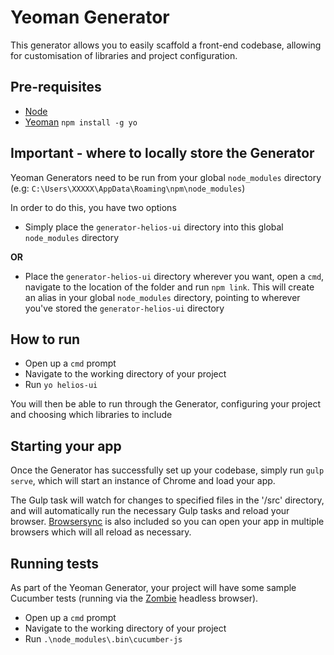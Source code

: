 # Yeoman Generator
This generator allows you to easily scaffold a front-end codebase, allowing for customisation of libraries and project configuration.

## Pre-requisites
* [Node](https://nodejs.org/en/download/)
* [Yeoman](http://yeoman.io/) `npm install -g yo`

## Important - where to locally store the Generator
Yeoman Generators need to be run from your global `node_modules` directory (e.g: `C:\Users\XXXXX\AppData\Roaming\npm\node_modules`)

In order to do this, you have two options

* Simply place the `generator-helios-ui` directory into this global `node_modules` directory

**OR**

* Place the `generator-helios-ui` directory wherever you want, open a `cmd`, navigate to the location of the folder and run `npm link`. This will create an alias in your global `node_modules` directory, pointing to wherever you've stored the `generator-helios-ui` directory

## How to run
* Open up a `cmd` prompt
* Navigate to the working directory of your project
* Run `yo helios-ui`

You will then be able to run through the Generator, configuring your project and choosing which libraries to include

## Starting your app
Once the Generator has successfully set up your codebase, simply run `gulp serve`, which will start an instance of Chrome and load your app.

The Gulp task will watch for changes to specified files in the '/src' directory, and will automatically run the necessary Gulp tasks and reload your browser. [Browsersync](https://www.browsersync.io) is also included so you can open your app in multiple browsers which will all reload as necessary.

## Running tests
As part of the Yeoman Generator, your project will have some sample Cucumber tests (running via the [Zombie](https://github.com/assaf/zombie) headless browser).

* Open up a `cmd` prompt
* Navigate to the working directory of your project
* Run `.\node_modules\.bin\cucumber-js`
